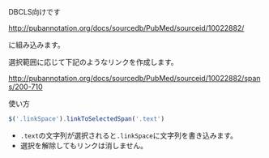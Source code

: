 DBCLS向けです

http://pubannotation.org/docs/sourcedb/PubMed/sourceid/10022882/

に組み込みます。

選択範囲に応じて下記のようなリンクを作成します。

http://pubannotation.org/docs/sourcedb/PubMed/sourceid/10022882/spans/200-710


使い方
```js
$('.linkSpace').linkToSelectedSpan('.text')
```

- `.text`の文字列が選択されると`.linkSpace`に文字列を書き込みます。
- 選択を解除してもリンクは消しません。
